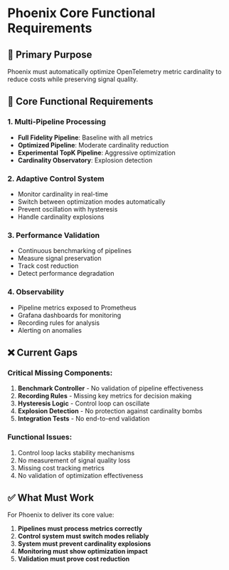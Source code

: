 # Phoenix Core Functional Requirements

## 🎯 Primary Purpose
Phoenix must automatically optimize OpenTelemetry metric cardinality to reduce costs while preserving signal quality.

## 🔑 Core Functional Requirements

### 1. **Multi-Pipeline Processing**
- **Full Fidelity Pipeline**: Baseline with all metrics
- **Optimized Pipeline**: Moderate cardinality reduction
- **Experimental TopK Pipeline**: Aggressive optimization
- **Cardinality Observatory**: Explosion detection

### 2. **Adaptive Control System**
- Monitor cardinality in real-time
- Switch between optimization modes automatically
- Prevent oscillation with hysteresis
- Handle cardinality explosions

### 3. **Performance Validation**
- Continuous benchmarking of pipelines
- Measure signal preservation
- Track cost reduction
- Detect performance degradation

### 4. **Observability**
- Pipeline metrics exposed to Prometheus
- Grafana dashboards for monitoring
- Recording rules for analysis
- Alerting on anomalies

## ❌ Current Gaps

### Critical Missing Components:
1. **Benchmark Controller** - No validation of pipeline effectiveness
2. **Recording Rules** - Missing key metrics for decision making
3. **Hysteresis Logic** - Control loop can oscillate
4. **Explosion Detection** - No protection against cardinality bombs
5. **Integration Tests** - No end-to-end validation

### Functional Issues:
1. Control loop lacks stability mechanisms
2. No measurement of signal quality loss
3. Missing cost tracking metrics
4. No validation of optimization effectiveness

## ✅ What Must Work

For Phoenix to deliver its core value:
1. **Pipelines must process metrics correctly**
2. **Control system must switch modes reliably**
3. **System must prevent cardinality explosions**
4. **Monitoring must show optimization impact**
5. **Validation must prove cost reduction**